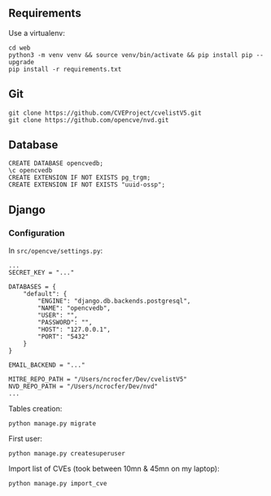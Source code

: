 ## Requirements

Use a virtualenv:

```
cd web
python3 -m venv venv && source venv/bin/activate && pip install pip --upgrade
pip install -r requirements.txt
```

## Git

```
git clone https://github.com/CVEProject/cvelistV5.git
git clone https://github.com/opencve/nvd.git
```


## Database

```
CREATE DATABASE opencvedb;
\c opencvedb
CREATE EXTENSION IF NOT EXISTS pg_trgm;
CREATE EXTENSION IF NOT EXISTS "uuid-ossp";
```


## Django

### Configuration

In `src/opencve/settings.py`:

```
...
SECRET_KEY = "..."

DATABASES = {
    "default": {
        "ENGINE": "django.db.backends.postgresql",
        "NAME": "opencvedb",
        "USER": "",
        "PASSWORD": "",
        "HOST": "127.0.0.1",
        "PORT": "5432"
    }
}

EMAIL_BACKEND = "..."

MITRE_REPO_PATH = "/Users/ncrocfer/Dev/cvelistV5"
NVD_REPO_PATH = "/Users/ncrocfer/Dev/nvd"
...
```

Tables creation:

```
python manage.py migrate
```

First user:

```
python manage.py createsuperuser
```

Import list of CVEs (took between 10mn & 45mn on my laptop):

```
python manage.py import_cve
```
